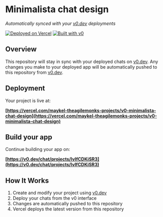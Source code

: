 # Minimalista chat design

*Automatically synced with your [v0.dev](https://v0.dev) deployments*

[![Deployed on Vercel](https://img.shields.io/badge/Deployed%20on-Vercel-black?style=for-the-badge&logo=vercel)](https://vercel.com/maykel-theagilemonks-projects/v0-minimalista-chat-design)
[![Built with v0](https://img.shields.io/badge/Built%20with-v0.dev-black?style=for-the-badge)](https://v0.dev/chat/projects/IvIfCDKiSR3)

## Overview

This repository will stay in sync with your deployed chats on [v0.dev](https://v0.dev).
Any changes you make to your deployed app will be automatically pushed to this repository from [v0.dev](https://v0.dev).

## Deployment

Your project is live at:

**[https://vercel.com/maykel-theagilemonks-projects/v0-minimalista-chat-design](https://vercel.com/maykel-theagilemonks-projects/v0-minimalista-chat-design)**

## Build your app

Continue building your app on:

**[https://v0.dev/chat/projects/IvIfCDKiSR3](https://v0.dev/chat/projects/IvIfCDKiSR3)**

## How It Works

1. Create and modify your project using [v0.dev](https://v0.dev)
2. Deploy your chats from the v0 interface
3. Changes are automatically pushed to this repository
4. Vercel deploys the latest version from this repository